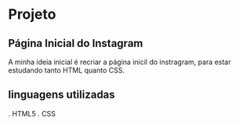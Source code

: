 # Projeto
## Página Inicial do Instagram
 
A minha ideia inicial é recriar a página inicil do instragram, 
para estar estudando tanto HTML quanto CSS.

## linguagens utilizadas
. HTML5
. CSS